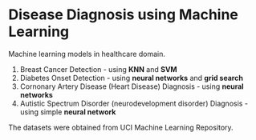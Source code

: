 # Disease Diagnosis using Machine Learning
Machine learning models in healthcare domain.
1. Breast Cancer Detection - using **KNN** and **SVM**
2. Diabetes Onset Detection - using **neural networks** and **grid search**
3. Cornonary Artery Disease (Heart Disease) Diagnosis - using **neural networks**
4. Autistic Spectrum Disorder (neurodevelopment disorder) Diagnosis - using simple **neural network**

The datasets were obtained from UCI Machine Learning Repository.
